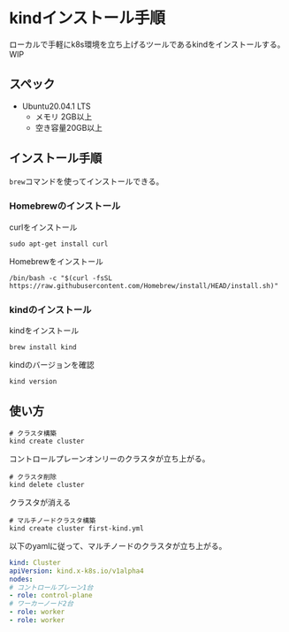 # kindインストール手順
ローカルで手軽にk8s環境を立ち上げるツールであるkindをインストールする。  
WIP

## スペック
- Ubuntu20.04.1 LTS
  - メモリ 2GB以上
  - 空き容量20GB以上

## インストール手順
`brew`コマンドを使ってインストールできる。

### Homebrewのインストール

curlをインストール
```
sudo apt-get install curl
```

Homebrewをインストール
```
/bin/bash -c "$(curl -fsSL https://raw.githubusercontent.com/Homebrew/install/HEAD/install.sh)"
```
### kindのインストール

kindをインストール
```
brew install kind
```

kindのバージョンを確認
```
kind version
```

## 使い方

```
# クラスタ構築
kind create cluster
```
コントロールプレーンオンリーのクラスタが立ち上がる。  


```
# クラスタ削除
kind delete cluster
```
クラスタが消える

```
# マルチノードクラスタ構築
kind create cluster first-kind.yml
```
以下のyamlに従って、マルチノードのクラスタが立ち上がる。
```yaml:first-kind.yml
kind: Cluster
apiVersion: kind.x-k8s.io/v1alpha4
nodes:
# コントロールプレーン1台
- role: control-plane
# ワーカーノード2台
- role: worker
- role: worker
```

